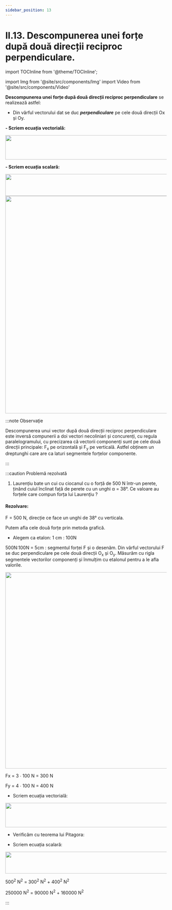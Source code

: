 ```yaml
---
sidebar_position: 13
---
```


# II.13. Descompunerea unei forțe după două direcții reciproc perpendiculare.



import TOCInline from '@theme/TOCInline';

<TOCInline toc={toc} />



import Img from '@site/src/components/Img'
import Video from '@site/src/components/Video'






**Descompunerea unei forțe după două direcții reciproc perpendiculare** se realizează astfel: 

- Din vârful vectorului dat se duc **_perpendiculare_** pe cele două direcții Ox și Oy.


**- Scriem ecuația vectorială:**

<Img className="img-responsive4" src="fizica/clasa7/capitolul2/2_7_Poza1_EcuatiaVectoriala.jpg" width="1000" height="76" />

**- Scriem ecuația scalară:**

<Img className="img-responsive4" src="fizica/clasa7/capitolul2/2_7_Poza2_EcuatiaScalara.jpg" width="1000" height="68" />


<Img className="img-responsive4" src="fizica/clasa7/capitolul2/2_7_Poza3_ReprezentareGrafica.jpg" width="1000" height="677" />



:::note Observaţie
 
Descompunerea unui vector după două direcții reciproc perpendiculare este inversă compunerii a doi vectori necoliniari și concurenți, cu regula paralelogramului, cu precizarea că vectorii componenți sunt pe cele două direcții principale: F<sub>x</sub> pe orizontală și F<sub>y</sub> pe verticală. Astfel obținem un dreptunghi care are ca laturi segmentele forțelor componente. 
 
:::





:::caution Problemă rezolvată

1) Laurențiu bate un cui cu ciocanul cu o forță de 500 N într-un perete, ținând cuiul înclinat față de perete cu un unghi α = 38°.  Ce valoare au forțele care compun forța lui Laurențiu ?

#### Rezolvare:

F = 500 N, direcție ce face un unghi de 38° cu verticala.

Putem afla cele două forțe prin metoda grafică. 

- Alegem ca etalon: 1 cm : 100N

500N:100N = 5cm : segmentul forței F și o desenăm. Din vârful vectorului F se duc perpendiculare pe cele două direcții O<sub>x</sub> și O<sub>y</sub>. Măsurăm cu rigla segmentele vectorilor componenți și înmulțim cu etalonul pentru a le afla valorile.


<Img className="img-responsive4" src="fizica/clasa7/capitolul2/2_7_Poza4_ReprezentareGraficaProblemaModel5_vers2.jpg" width="1000" height="611" />



Fx = 3 ∙ 100 N = 300 N

Fy = 4 ∙ 100 N = 400 N

- Scriem ecuația vectorială: 

<Img className="img-responsive4" src="fizica/clasa7/capitolul2/2_7_Poza1_EcuatiaVectoriala.jpg" width="1000" height="76" />

- Verificăm cu teorema lui Pitagora:

- Scriem ecuația scalară:

<Img className="img-responsive4" src="fizica/clasa7/capitolul2/2_7_Poza2_EcuatiaScalara.jpg" width="1000" height="68" />


500<sup>2</sup> N<sup>2</sup> = 300<sup>2</sup> N<sup>2</sup> + 400<sup>2</sup> N<sup>2</sup>

250000 N<sup>2</sup> = 90000 N<sup>2</sup> + 160000 N<sup>2</sup>







:::



<br></br>
<br></br>


